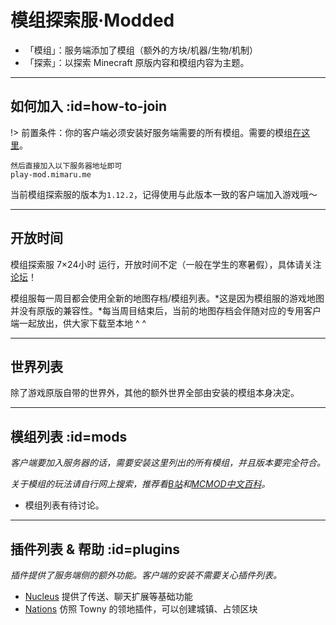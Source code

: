 # 模组探索服·Modded

- 「模组」：服务端添加了模组（额外的方块/机器/生物/机制）
- 「探索」：以探索 Minecraft 原版内容和模组内容为主题。

----

## 如何加入 :id=how-to-join

!> 前置条件：你的客户端必须安装好服务端需要的所有模组。需要的模组[在这里](#mods)。

    然后直接加入以下服务器地址即可
    play-mod.mimaru.me

当前模组探索服的版本为`1.12.2`，记得使用与此版本一致的客户端加入游戏哦～

----

## 开放时间

模组探索服 7×24小时 运行，开放时间不定（一般在学生的寒暑假），具体请关注[论坛][bbs]！

模组服每一周目都会使用全新的地图存档/模组列表。*这是因为模组服的游戏地图并没有原版的兼容性。*每当周目结束后，当前的地图存档会伴随对应的专用客户端一起放出，供大家下载至本地 ^ ^

----

## 世界列表

除了游戏原版自带的世界外，其他的额外世界全部由安装的模组本身决定。

----

## 模组列表 :id=mods

*客户端要加入服务器的话，需要安装这里列出的所有模组，并且版本要完全符合。*

*关于模组的玩法请自行网上搜索，推荐看[B站](https://bilibili.com)和[MCMOD中文百科](https://www.mcmod.cn/)。*

- 模组列表有待讨论。

----

## 插件列表 & 帮助 :id=plugins

*插件提供了服务端侧的额外功能。客户端的安装不需要关心插件列表。*

- [Nucleus](https://www.mcbbs.net/thread-732446-1-1.html) 提供了传送、聊天扩展等基础功能
- [Nations](/plugins/nations.md) 仿照 Towny 的领地插件，可以创建城镇、占领区块

[the_overworld]: https://minecraft-zh.gamepedia.com/%E4%B8%BB%E4%B8%96%E7%95%8C
[the_nether]: https://minecraft-zh.gamepedia.com/%E4%B8%8B%E7%95%8C
[the_end]: https://minecraft-zh.gamepedia.com/%E6%9C%AB%E8%B7%AF%E4%B9%8B%E5%9C%B0
[superflat]: https://minecraft-zh.gamepedia.com/%E8%B6%85%E5%B9%B3%E5%9D%A6%E4%B8%96%E7%95%8C
[bbs]: http://bbs.mimaru.me/
